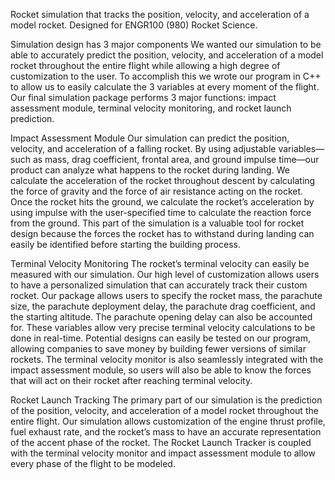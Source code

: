 Rocket simulation that tracks the position, velocity, and acceleration of a model rocket. Designed for ENGR100 (980) Rocket Science.

Simulation design has 3 major components We wanted our simulation to be able to accurately predict the position, velocity, and acceleration of a model rocket throughout the entire flight while allowing a high degree of customization to the user. To accomplish this we wrote our program in C++ to allow us to easily calculate the 3 variables at every moment of the flight. Our final simulation package performs 3 major functions: impact assessment module, terminal velocity monitoring, and rocket launch prediction.

Impact Assessment Module Our simulation can predict the position, velocity, and acceleration of a falling rocket. By using adjustable variables—such as mass, drag coefficient, frontal area, and ground impulse time—our product can analyze what happens to the rocket during landing. We calculate the acceleration of the rocket throughout descent by calculating the force of gravity and the force of air resistance acting on the rocket. Once the rocket hits the ground, we calculate the rocket’s acceleration by using impulse with the user-specified time to calculate the reaction force from the ground. This part of the simulation is a valuable tool for rocket design because the forces the rocket has to withstand during landing can easily be identified before starting the building process.

Terminal Velocity Monitoring The rocket’s terminal velocity can easily be measured with our simulation. Our high level of customization allows users to have a personalized simulation that can accurately track their custom rocket. Our package allows users to specify the rocket mass, the parachute size, the parachute deployment delay, the parachute drag coefficient, and the starting altitude. The parachute opening delay can also be accounted for. These variables allow very precise terminal velocity calculations to be done in real-time. Potential designs can easily be tested on our program, allowing companies to save money by building fewer versions of similar rockets. The terminal velocity monitor is also seamlessly integrated with the impact assessment module, so users will also be able to know the forces that will act on their rocket after reaching terminal velocity.

Rocket Launch Tracking The primary part of our simulation is the prediction of the position, velocity, and acceleration of a model rocket throughout the entire flight. Our simulation allows customization of the engine thrust profile, fuel exhaust rate, and the rocket’s mass to have an accurate representation of the accent phase of the rocket. The Rocket Launch Tracker is coupled with the terminal velocity monitor and impact assessment module to allow every phase of the flight to be modeled.
